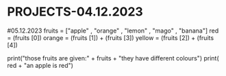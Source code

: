 # PROJECTS-04.12.2023
#05.12.2023
fruits = ["apple" , "orange" , "lemon" , "mago" , "banana"]
red = (fruits [0])
orange = (fruits [1]) + (fruits [3])
yellow = (fruits [2]) + (fruits [4])

print("those fruits are given:" + fruits + "they have different colours")
print( red + "an apple is red")
